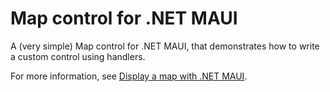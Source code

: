# Map control for .NET MAUI

A (very simple) Map control for .NET MAUI, that demonstrates how to write a custom control using handlers.

For more information, see [Display a map with .NET MAUI](https://www.davidbritch.com/2022/07/display-map-with-net-maui.html).
